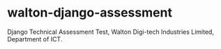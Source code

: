 # walton-django-assessment
Django Technical Assessment Test,  Walton Digi-tech Industries Limited, Department of ICT.
